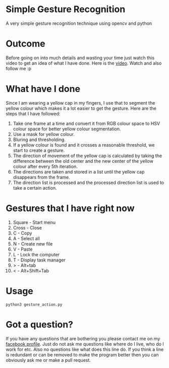 # Simple Gesture Recognition
A very simple gesture recognition technique using opencv and python

# Outcome
Before going on into much details and wasting your time just watch this video to get an idea of what I have done. Here is the <a href = "https://plus.google.com/+EvilPort2/posts/QDKhd7wXAzo"> video</a>. Watch and also follow me :p

# What have I done
Since I am wearing a yellow cap in my fingers, I use that to segment the yellow colour which makes it a lot easier to get the gesture. Here are the steps that I have followed:<br>

1. Take one frame at a time and convert it from RGB colour space to HSV colour space for better yellow colour segmentation.<br>
2. Use a mask for yellow colour.<br>
3. Bluring and thresholding.<br>
4. If a yellow colour is found and it crosses a reasonable threshold, we start to create a gesture.<br>
5. The direction of movement of the yellow cap is calculated by taking the difference between the old center and the new center of the yellow colour after every 5th iteration.<br>
6. The directions are taken and stored in a list until the yellow cap disappears from the frame.<br>
7. The direction list is processed and the processed direction list is used to take a certain action.<br>

# Gestures that I have right now
1. Square - Start menu<br>
2. Cross - Close<br>
3. C - Copy<br>
4. A - Select all<br>
5. N - Create new file<br>
6. V - Paste<br>
7. L - Lock the computer<br>
8. T - Display task manager<br>
9. \> - Alt+tab<br>
10. < - Alt+Shift+Tab<br>

# Usage
    python3 gesture_action.py

# Got a question?
If you have any questions that are bothering you please contact me on my <a href = "facebook.com/dibakar.saha.750">facebook profile</a>. Just do not ask me questions like where do I live, who do I work for etc. Also no questions like what does this line do. If you think a line is redundant or can be removed to make the program better then you can obviously ask me or make a pull request.
